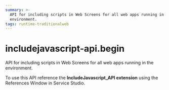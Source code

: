 ```yaml
---
summary: >-
  API for including scripts in Web Screens for all web apps running in the
  environment.
tags: runtime-traditionalweb
---
```


# includejavascript-api.begin

API for including scripts in Web Screens for all web apps running in the environment.

To use this API reference the **IncludeJavascript\_API extension** using the References Window in Service Studio.

